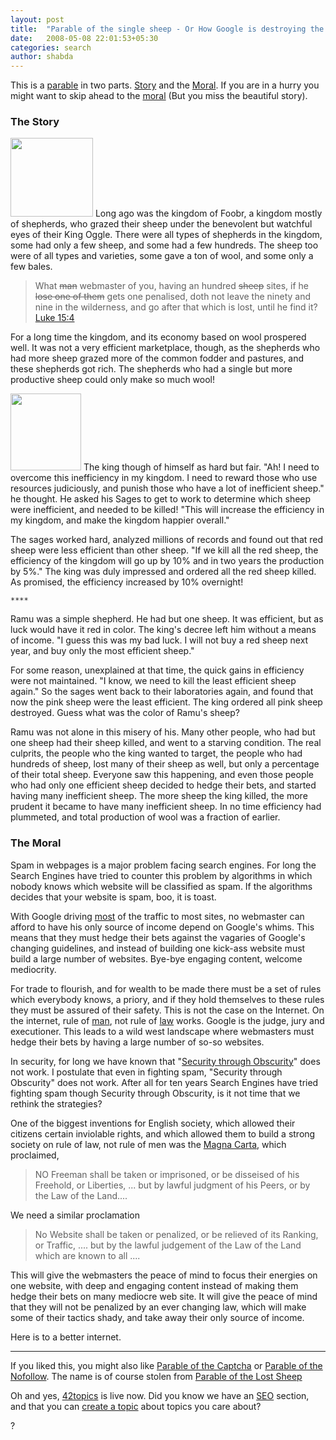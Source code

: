 ```yaml
---
layout: post
title:  "Parable of the single sheep - Or How Google is destroying the internet, and nobody seems to know."
date:   2008-05-08 22:01:53+05:30
categories: search
author: shabda
---
```

This is a [parable](http://en.wikipedia.org/wiki/Parable) in two parts. <a href="#story"> Story</a> and the <a href="#moral">Moral</a>. If you are in a hurry you might want to skip ahead to the <a  href="#moral">moral</a> (But you miss the beautiful story).

<a name="story"></a>
### The Story

<img src="http://uswaretech.com/blog/wp-content/uploads/2008/05/sheep.jpg" alt="" title="sheep" width="132" height="126" class="left" />
Long ago was the kingdom of Foobr, a kingdom mostly of shepherds, who grazed their sheep under the benevolent but watchful eyes of their King Oggle. There were all types of shepherds in the kingdom, some had only a few sheep, and some had a few hundreds. The sheep too were of all types and varieties, some gave a ton of wool, and some only a few bales.

<blockquote class="right">
What <del>man</del> webmaster of you, having an hundred <del>sheep</del> sites, if he <del>lose one of them</del> gets one penalised, doth not leave the ninety and nine in the wilderness, and go after that which is lost, until he find it?
<br />
<a href="http://scripturetext.com/luke/15-4.htm">Luke 15:4</a>
</blockquote>

For a long time the kingdom, and its economy based on wool prospered well. It was not a very efficient marketplace, though, as the shepherds who had more sheep grazed more of the common fodder and pastures, and these shepherds got rich. The shepherds who had a single but more productive sheep could only make so much wool!

<img src="http://uswaretech.com/blog/wp-content/uploads/2008/05/crown.jpg" alt="" title="crown" width="113" height="123" class="right" />
The king though of himself as hard but fair. "Ah! I need to overcome this inefficiency in my kingdom. I need to reward those who use resources judiciously, and punish those who have a lot of inefficient sheep." he thought. He asked his Sages to get to work to determine which sheep were inefficient, and needed to be killed! "This will increase the efficiency in my kingdom, and make  the kingdom happier overall."

The sages worked hard, analyzed millions of records and found out that red sheep were less efficient than other sheep. "If we kill all the red sheep, the efficiency of the kingdom will go up by 10% and in two years the production by 5%." The king was duly impressed and ordered all the red sheep killed. As promised, the efficiency increased by 10% overnight!

`****`

Ramu was a simple shepherd. He had but one sheep. It was efficient, but as luck would have it red in color. The king's decree left him without a means of income. "I guess this was my bad luck. I will not buy a red sheep next year, and buy only the most efficient sheep."

For some reason, unexplained at that time, the quick gains in efficiency were not maintained. "I know, we need to kill the least efficient sheep again." So the sages went back to their laboratories again, and found that now the pink sheep were the least efficient. The king ordered all pink sheep destroyed. Guess what was the color of Ramu's sheep?

Ramu was not alone in this misery of his. Many other people, who had but one sheep had their sheep killed, and went to a starving condition. The real culprits, the people who the king wanted to target, the people who had hundreds of sheep, lost many of their sheep as well, but only a percentage of their total sheep. Everyone saw this happening, and even those people who had only one efficient sheep decided to hedge their bets, and started having many inefficient sheep. The more sheep the king killed, the more prudent it became to have many inefficient sheep. In no time efficiency had plummeted, and total production of wool was a fraction of earlier.

<a name="moral"></a>
### The Moral

Spam in webpages is a major problem facing search engines. For long the Search Engines have tried to counter this problem by algorithms in which nobody knows which website will be classified as spam. If the algorithms decides that your website is spam, boo, it is toast.

With Google driving [most](http://searchengineoptimism.com/Google_refers_70_percent.html) of the traffic to most sites, no webmaster can afford to have his only source of income depend on Google's whims. This means that they must hedge their bets against the vagaries of Google's changing guidelines, and instead of building one kick-ass website must build a large number of websites. Bye-bye engaging content, welcome mediocrity.

For trade to flourish, and for wealth to be made there must be a set of rules which everybody knows, a priory, and if they hold themselves to these rules they must be assured of their safety. This is not the case on the Internet. On the internet, rule of [man](http://www.google-watch.org/), not rule of [law](http://en.wikipedia.org/wiki/Rule_of_law) works. Google is the judge, jury and executioner. This leads to a wild west landscape where webmasters must hedge their bets by having a large number of so-so websites.

In security, for long we have known that "[Security through Obscurity](http://en.wikipedia.org/wiki/Security_through_obscurity)" does not work. I postulate that even in fighting spam, "Security through Obscurity" does not work. After all for ten years Search Engines have tried fighting spam though Security through Obscurity, is it not time that we rethink the strategies?

One of the biggest inventions for English society, which allowed their citizens certain inviolable rights, and which allowed them to build a strong society on rule of law, not rule of men was the [Magna Carta](http://en.wikipedia.org/wiki/Magna_Carta), which proclaimed,

<blockquote>
NO Freeman shall be taken or imprisoned, or be disseised of his Freehold, or Liberties, ... but by lawful judgment of his Peers, or by the Law of the Land....
</blockquote>

We need a similar proclamation

<blockquote>
No Website shall be taken or penalized, or be relieved of its Ranking, or Traffic, .... but by the lawful judgement of the Law of the Land which are known to all ....
</blockquote>

This will give the webmasters the peace of mind to focus their energies on one website, with deep and engaging content instead of making them hedge their bets on many mediocre web site. It will give the peace of mind that they will not be penalized by an ever changing law, which will make some of their tactics shady, and take away their only source of income.

Here is to a better internet.

--------------------------------------
If you liked this, you might also like [Parable of the Captcha](http://42topics.com/blog/2008/04/parable-of-the-captcha-the-futility-of-fighting-automated-spam-with-automated-methods/) or [Parable of the Nofollow](http://42topics.com/blog/2008/04/parable-of-the-nofollow/). The name is of course stolen from [Parable of the Lost Sheep](http://en.wikipedia.org/wiki/Parable_of_the_Lost_Sheep)

Oh and yes, [42topics](http://www.42topics.com/) is live now. Did you know we have an [SEO](http://www.42topics.com/SEO/) section, and that you can [create a topic](http://42topics.com/createtopic/) about topics you care about?

?

